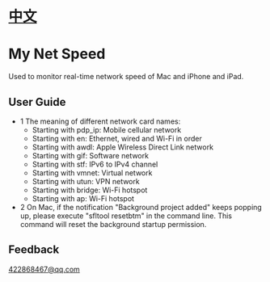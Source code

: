 # [中文](https://github.com/goldscu/MyNetSpeed/blob/main/README_zh.md)

# My Net Speed
Used to monitor real-time network speed of Mac and iPhone and iPad.

## User Guide
* 1 The meaning of different network card names:
  - Starting with pdp_ip: Mobile cellular network
  - Starting with en: Ethernet, wired and Wi-Fi in order
  - Starting with awdl: Apple Wireless Direct Link network
  - Starting with gif: Software network
  - Starting with stf: IPv6 to IPv4 channel
  - Starting with vmnet: Virtual network
  - Starting with utun: VPN network
  - Starting with bridge: Wi-Fi hotspot
  - Starting with ap: Wi-Fi hotspot
* 2 On Mac, if the notification "Background project added" keeps popping up, please execute "sfltool resetbtm" in the command line. This command will reset the background startup permission.

## Feedback
[422868467@qq.com](mailto:422868467@qq.com)
